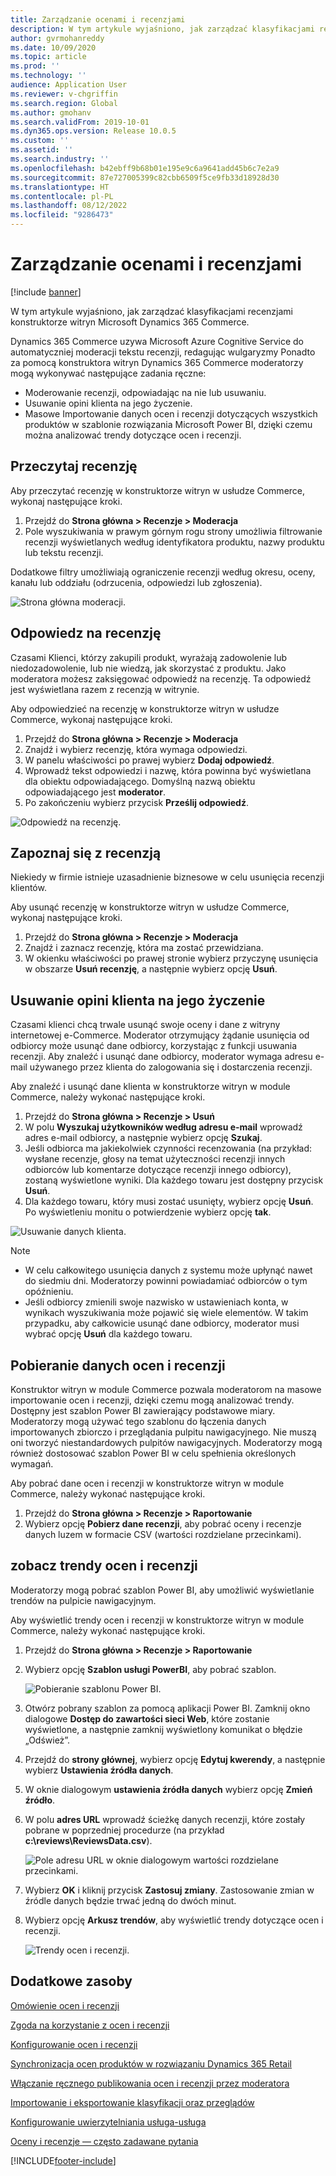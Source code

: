 ```yaml
---
title: Zarządzanie ocenami i recenzjami
description: W tym artykule wyjaśniono, jak zarządzać klasyfikacjami recenzjami konstruktorze witryn Microsoft Dynamics 365 Commerce.
author: gvrmohanreddy
ms.date: 10/09/2020
ms.topic: article
ms.prod: ''
ms.technology: ''
audience: Application User
ms.reviewer: v-chgriffin
ms.search.region: Global
ms.author: gmohanv
ms.search.validFrom: 2019-10-01
ms.dyn365.ops.version: Release 10.0.5
ms.custom: ''
ms.assetid: ''
ms.search.industry: ''
ms.openlocfilehash: b42ebff9b68b01e195e9c6a9641add45b6c7e2a9
ms.sourcegitcommit: 87e727005399c82cbb6509f5ce9fb33d18928d30
ms.translationtype: HT
ms.contentlocale: pl-PL
ms.lasthandoff: 08/12/2022
ms.locfileid: "9286473"
---
```

# <a name="manage-ratings-and-reviews"></a>Zarządzanie ocenami i recenzjami

[!include [banner](includes/banner.md)]

W tym artykule wyjaśniono, jak zarządzać klasyfikacjami recenzjami konstruktorze witryn Microsoft Dynamics 365 Commerce.

Dynamics 365 Commerce uzywa Microsoft Azure Cognitive Service do automatyczniej moderacji tekstu recenzji, redagując wulgaryzmy Ponadto za pomocą konstruktora witryn Dynamics 365 Commerce moderatorzy mogą wykonywać następujące zadania ręczne:

- Moderowanie recenzji, odpowiadając na nie lub usuwaniu.
- Usuwanie opini klienta na jego życzenie.
- Masowe Importowanie danych ocen i recenzji dotyczących wszystkich produktów w szablonie rozwiązania Microsoft Power BI, dzięki czemu można analizować trendy dotyczące ocen i recenzji.

## <a name="read-a-review"></a>Przeczytaj recenzję 

Aby przeczytać recenzję w konstruktorze witryn w usłudze Commerce, wykonaj następujące kroki.

1. Przejdź do **Strona główna \> Recenzje \> Moderacja**
1. Pole wyszukiwania w prawym górnym rogu strony umożliwia filtrowanie recenzji wyświetlanych według identyfikatora produktu, nazwy produktu lub tekstu recenzji.

Dodatkowe filtry umożliwiają ograniczenie recenzji według okresu, oceny, kanału lub oddziału (odrzucenia, odpowiedzi lub zgłoszenia).

![Strona główna moderacji.](media/rnr-moderation-home.png) 

## <a name="respond-to-a-review"></a>Odpowiedz na recenzję 

Czasami Klienci, którzy zakupili produkt, wyrażają zadowolenie lub niedozadowolenie, lub nie wiedzą, jak skorzystać z produktu. Jako moderatora możesz zaksięgować odpowiedź na recenzję. Ta odpowiedź jest wyświetlana razem z recenzją w witrynie. 

Aby odpowiedzieć na recenzję w konstruktorze witryn w usłudze Commerce, wykonaj następujące kroki.

1. Przejdź do **Strona główna \> Recenzje \> Moderacja**
1. Znajdź i wybierz recenzję, która wymaga odpowiedzi.
1. W panelu właściwości po prawej wybierz **Dodaj odpowiedź**.
1. Wprowadź tekst odpowiedzi i nazwę, która powinna być wyświetlana dla obiektu odpowiadającego. Domyślną nazwą obiektu odpowiadającego jest **moderator**.
1. Po zakończeniu wybierz przycisk **Prześlij odpowiedź**.

![Odpowiedź na recenzję.](media/rnr-moderation-response.png) 

## <a name="take-down-a-review"></a>Zapoznaj się z recenzją 

Niekiedy w firmie istnieje uzasadnienie biznesowe w celu usunięcia recenzji klientów. 

Aby usunąć recenzję w konstruktorze witryn w usłudze Commerce, wykonaj następujące kroki.

1. Przejdź do **Strona główna \> Recenzje \> Moderacja**
1. Znajdź i zaznacz recenzję, która ma zostać przewidziana.
1. W okienku właściwości po prawej stronie wybierz przyczynę usunięcia w obszarze **Usuń recenzję**, a następnie wybierz opcję **Usuń**.
    
## <a name="delete-a-customers-reviews-at-the-customers-request"></a>Usuwanie opini klienta na jego życzenie 

Czasami klienci chcą trwale usunąć swoje oceny i dane z witryny internetowej e-Commerce. Moderator otrzymujący żądanie usunięcia od odbiorcy może usunąć dane odbiorcy, korzystając z funkcji usuwania recenzji. Aby znaleźć i usunąć dane odbiorcy, moderator wymaga adresu e-mail używanego przez klienta do zalogowania się i dostarczenia recenzji. 

Aby znaleźć i usunąć dane klienta w konstruktorze witryn w module Commerce, należy wykonać następujące kroki.

1. Przejdź do **Strona główna \> Recenzje \> Usuń**
1. W polu **Wyszukaj użytkowników według adresu e-mail** wprowadź adres e-mail odbiorcy, a następnie wybierz opcję **Szukaj**.
1. Jeśli odbiorca ma jakiekolwiek czynności recenzowania (na przykład: wysłane recenzje, głosy na temat użyteczności recenzji innych odbiorców lub komentarze dotyczące recenzji innego odbiorcy), zostaną wyświetlone wyniki. Dla każdego towaru jest dostępny przycisk **Usuń**.
1. Dla każdego towaru, który musi zostać usunięty, wybierz opcję **Usuń**. Po wyświetleniu monitu o potwierdzenie wybierz opcję **tak**. 
    
![Usuwanie danych klienta.](media/rnr-moderation-delete-reviews.png) 

> [!NOTE]
> - W celu całkowitego usunięcia danych z systemu może upłynąć nawet do siedmiu dni. Moderatorzy powinni powiadamiać odbiorców o tym opóźnieniu.
> - Jeśli odbiorcy zmienili swoje nazwisko w ustawieniach konta, w wynikach wyszukiwania może pojawić się wiele elementów. W takim przypadku, aby całkowicie usunąć dane odbiorcy, moderator musi wybrać opcję **Usuń** dla każdego towaru. 

## <a name="download-ratings-and-reviews-data"></a>Pobieranie danych ocen i recenzji

Konstruktor witryn w module Commerce pozwala moderatorom na masowe importowanie ocen i recenzji, dzięki czemu mogą analizować trendy. Dostępny jest szablon Power BI zawierający podstawowe miary. Moderatorzy mogą używać tego szablonu do łączenia danych importowanych zbiorczo i przeglądania pulpitu nawigacyjnego. Nie muszą oni tworzyć niestandardowych pulpitów nawigacyjnych. Moderatorzy mogą również dostosować szablon Power BI w celu spełnienia określonych wymagań. 

Aby pobrać dane ocen i recenzji w konstruktorze witryn w module Commerce, należy wykonać następujące kroki.

1. Przejdź do **Strona główna \> Recenzje \> Raportowanie**
1. Wybierz opcję **Pobierz dane recenzji**, aby pobrać oceny i recenzje danych luzem w formacie CSV (wartości rozdzielane przecinkami).

## <a name="view-ratings-and-reviews-trends"></a>zobacz trendy ocen i recenzji

Moderatorzy mogą pobrać szablon Power BI, aby umożliwić wyświetlanie trendów na pulpicie nawigacyjnym.

Aby wyświetlić trendy ocen i recenzji w konstruktorze witryn w module Commerce, należy wykonać następujące kroki.

1. Przejdź do **Strona główna \> Recenzje \> Raportowanie**
1. Wybierz opcję **Szablon usługi PowerBI**, aby pobrać szablon.

    ![Pobieranie szablonu Power BI.](media/rnr-moderation-reports.png) 

1. Otwórz pobrany szablon za pomocą aplikacji Power BI. Zamknij okno dialogowe **Dostęp do zawartości sieci Web**, które zostanie wyświetlone, a następnie zamknij wyświetlony komunikat o błędzie „Odśwież”.
1. Przejdź do **strony głównej**, wybierz opcję **Edytuj kwerendy**, a następnie wybierz **Ustawienia źródła danych**.
1. W oknie dialogowym **ustawienia źródła danych** wybierz opcję **Zmień źródło**.
1. W polu **adres URL** wprowadź ścieżkę danych recenzji, które zostały pobrane w poprzedniej procedurze (na przykład **c:\\reviews\\ReviewsData.csv**).

    ![Pole adresu URL w oknie dialogowym wartości rozdzielane przecinkami.](media/rnr-powerbi-datasource-settings.png) 

1. Wybierz  **OK** i kliknij przycisk **Zastosuj zmiany**. Zastosowanie zmian w źródle danych będzie trwać jedną do dwóch minut.
1. Wybierz opcję **Arkusz trendów**, aby wyświetlić trendy dotyczące ocen i recenzji.

    ![Trendy ocen i recenzji.](media/rnr-powerbi-dashboard-template.png) 
    
## <a name="additional-resources"></a>Dodatkowe zasoby

[Omówienie ocen i recenzji](ratings-reviews-overview.md)

[Zgoda na korzystanie z ocen i recenzji](opt-in-ratings-reviews.md)

[Konfigurowanie ocen i recenzji](configure-ratings-reviews.md)

[Synchronizacja ocen produktów w rozwiązaniu Dynamics 365 Retail](sync-product-ratings.md)

[Włączanie ręcznego publikowania ocen i recenzji przez moderatora](manual-publish-rating-reviews.md)

[Importowanie i eksportowanie klasyfikacji oraz przeglądów](import-export-reviews.md)

[Konfigurowanie uwierzytelniania usługa-usługa](service-to-service-auth.md)

[Oceny i recenzje — często zadawane pytania](ratings-reviews-faq.md)


[!INCLUDE[footer-include](../includes/footer-banner.md)]
